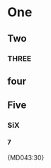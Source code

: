 # One

## Two

### THREE

## four

## Five

### SiX

#### 7

{MD043:30}

<!-- markdownlint-configure-file {
  "MD043": {
    "headings": [
      "# One",
      "+",
      "### Three",
      "+",
      "### Six",
      "+",
      "#### 7"
    ]
  }
} -->
